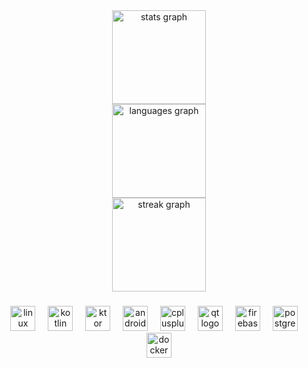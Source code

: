 <div align="center">
  <img src="https://github-readme-stats.vercel.app/api?username=44tico&hide_title=false&hide_rank=true&show_icons=true&include_all_commits=false&count_private=true&disable_animations=false&theme=discord_old_blurple&locale=en&hide_border=true&order=1&custom_title=Stats" height="150" alt="stats graph" /> <br>
  <img src="https://github-readme-stats.vercel.app/api/top-langs?username=44tico&locale=en&hide_title=false&layout=compact&card_width=320&langs_count=5&theme=discord_old_blurple&hide_border=true&order=2" height="150" alt="languages graph" /> <br>
  <img src="https://streak-stats.demolab.com?user=44tico&locale=en&mode=daily&theme=discord_old_blurple&hide_border=true&border_radius=5&order=3" height="150" alt="streak graph"  />
</div>

###

<div align="center">
  <img src="https://skillicons.dev/icons?i=linux" height="40" alt="linux logo"  />
  <img width="12" />
  <img src="https://skillicons.dev/icons?i=kotlin" height="40" alt="kotlin logo"  />
  <img width="12" />
  <img src="https://skillicons.dev/icons?i=ktor" height="40" alt="ktor logo"  />
  <img width="12" />
  <img src="https://skillicons.dev/icons?i=androidstudio" height="40" alt="androidstudio logo"  />
  <img width="12" />
  <img src="https://skillicons.dev/icons?i=cpp" height="40" alt="cplusplus logo"  />
  <img width="12" />
  <img src="https://skillicons.dev/icons?i=qt" height="40" alt="qt logo"  />
  <img width="12" />
  <img src="https://skillicons.dev/icons?i=firebase" height="40" alt="firebase logo"  />
  <img width="12" />
  <img src="https://skillicons.dev/icons?i=postgres" height="40" alt="postgresql logo"  />
  <img width="12" />
  <img src="https://skillicons.dev/icons?i=docker" height="40" alt="docker logo"  />
</div>

###
